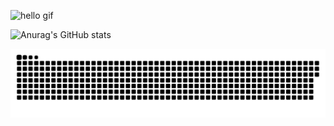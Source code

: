 
![hello gif](https://monophy.com/media/Zb5oyPaa1x4Zoo3yEi/monophy.gif)

![Anurag's GitHub stats](https://github-readme-stats.vercel.app/api?username=ducnguyen1511&show_icons=true&theme=radical&hide_border=true)

![snake gif](https://github.com/ducnguyen1511/ducnguyen1511/blob/output/github-contribution-grid-snake.svg)
